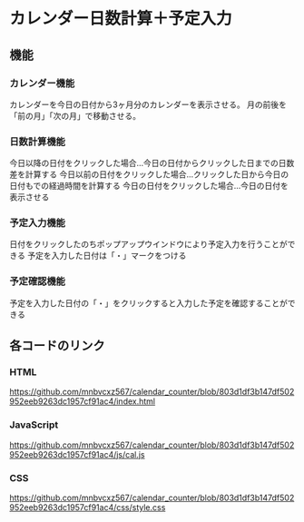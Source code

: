 # カレンダー日数計算＋予定入力

## 機能

### カレンダー機能
カレンダーを今日の日付から3ヶ月分のカレンダーを表示させる。
月の前後を「前の月」「次の月」で移動させる。

### 日数計算機能
今日以降の日付をクリックした場合…今日の日付からクリックした日までの日数差を計算する
今日以前の日付をクリックした場合…クリックした日から今日の日付もでの経過時間を計算する
今日の日付をクリックした場合…今日の日付を表示させる

### 予定入力機能
日付をクリックしたのちポップアップウインドウにより予定入力を行うことができる
予定を入力した日付は「・」マークをつける

### 予定確認機能
予定を入力した日付の「・」をクリックすると入力した予定を確認することができる

## 各コードのリンク

### HTML
https://github.com/mnbvcxz567/calendar_counter/blob/803d1df3b147df502952eeb9263dc1957cf91ac4/index.html

### JavaScript
https://github.com/mnbvcxz567/calendar_counter/blob/803d1df3b147df502952eeb9263dc1957cf91ac4/js/cal.js

### CSS
https://github.com/mnbvcxz567/calendar_counter/blob/803d1df3b147df502952eeb9263dc1957cf91ac4/css/style.css
